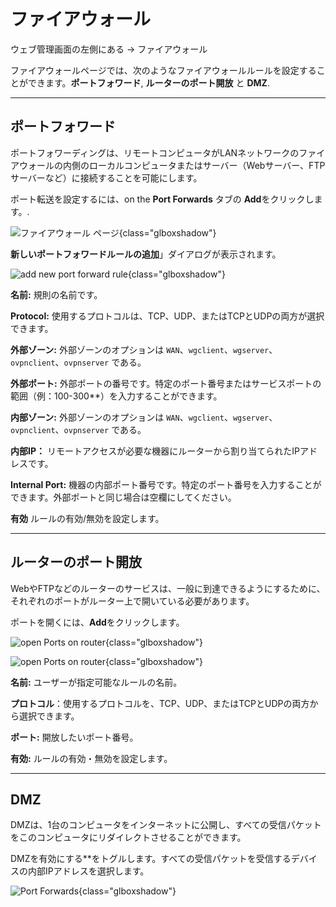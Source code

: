 # ファイアウォール

ウェブ管理画面の左側にある -> ファイアウォール

ファイアウォールページでは、次のようなファイアウォールルールを設定することができます。**ポートフォワード**, **ルーターのポート開放** と **DMZ**.

---

## ポートフォワード


ポートフォワーディングは、リモートコンピュータがLANネットワークのファイアウォールの内側のローカルコンピュータまたはサーバー（Webサーバー、FTPサーバーなど）に接続することを可能にします。

ポート転送を設定するには、on the **Port Forwards** タブの **Add**をクリックします。.

![ファイアウォール ページ](https://static.gl-inet.com/docs/en/4/tutorials/firewall/firewall.png){class="glboxshadow"}

**新しいポートフォワードルールの追加**」ダイアログが表示されます。

![add new port forward rule](https://static.gl-inet.com/docs/en/4/tutorials/firewall/add_new_port_forward_rule.png){class="glboxshadow"}

**名前:** 規則の名前です。

**Protocol:** 使用するプロトコルは、TCP、UDP、またはTCPとUDPの両方が選択できます。

**外部ゾーン:** 外部ゾーンのオプションは `WAN`、`wgclient`、`wgserver`、`ovpnclient`、`ovpnserver` である。

**外部ポート:** 外部ポートの番号です。特定のポート番号またはサービスポートの範囲（例：100-300**）を入力することができます。

**内部ゾーン:** 外部ゾーンのオプションは `WAN`、`wgclient`、`wgserver`、`ovpnclient`、`ovpnserver` である。

**内部IP：**  リモートアクセスが必要な機器にルーターから割り当てられたIPアドレスです。 

**Internal Port:** 機器の内部ポート番号です。特定のポート番号を入力することができます。外部ポートと同じ場合は空欄にしてください。

 **有効** ルールの有効/無効を設定します。

---

## ルーターのポート開放

WebやFTPなどのルーターのサービスは、一般に到達できるようにするために、それぞれのポートがルーター上で開いている必要があります。

ポートを開くには、**Add**をクリックします。

![open Ports on router](https://static.gl-inet.com/docs/en/4/tutorials/firewall/open_ports_on_router.png){class="glboxshadow"}

![open Ports on router](https://static.gl-inet.com/docs/en/4/tutorials/firewall/add_new_open_port.png){class="glboxshadow"}

**名前:** ユーザーが指定可能なルールの名前。

**プロトコル**：使用するプロトコルを、TCP、UDP、またはTCPとUDPの両方から選択できます。

**ポート:** 開放したいポート番号。

**有効:** ルールの有効・無効を設定します。

---

## DMZ

DMZは、1台のコンピュータをインターネットに公開し、すべての受信パケットをこのコンピュータにリダイレクトさせることができます。

DMZを有効にする**をトグルします。すべての受信パケットを受信するデバイスの内部IPアドレスを選択します。

![Port Forwards](https://static.gl-inet.com/docs/en/4/tutorials/firewall/dmz.png){class="glboxshadow"}

